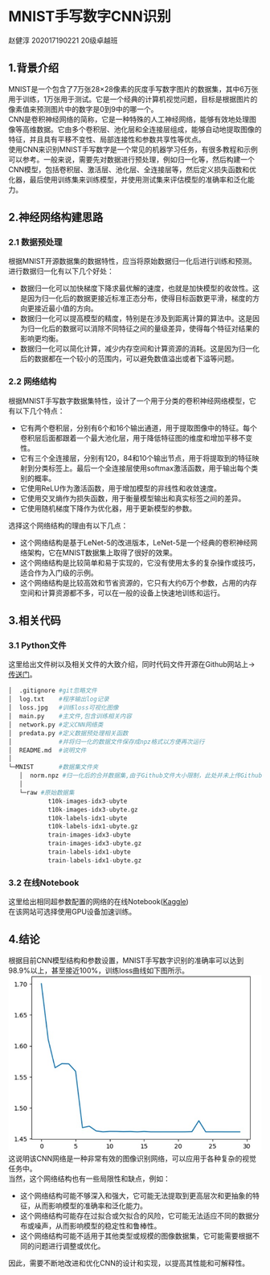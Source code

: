 # MNIST手写数字CNN识别
赵健淳 202017190221 20级卓越班
## 1.背景介绍
MNIST是一个包含了7万张28×28像素的灰度手写数字图片的数据集，其中6万张用于训练，1万张用于测试。它是一个经典的计算机视觉问题，目标是根据图片的像素值来预测图片中的数字是0到9中的哪一个。<br>
CNN是卷积神经网络的简称，它是一种特殊的人工神经网络，能够有效地处理图像等高维数据。它由多个卷积层、池化层和全连接层组成，能够自动地提取图像的特征，并且具有平移不变性、局部连接性和参数共享性等优点。<br>
使用CNN来识别MNIST手写数字是一个常见的机器学习任务，有很多教程和示例可以参考。一般来说，需要先对数据进行预处理，例如归一化等，然后构建一个CNN模型，包括卷积层、激活层、池化层、全连接层等，然后定义损失函数和优化器，最后使用训练集来训练模型，并使用测试集来评估模型的准确率和泛化能力。

## 2.神经网络构建思路
### 2.1 数据预处理
根据MNIST开源数据集的数据特性，应当将原始数据归一化后进行训练和预测。
进行数据归一化有以下几个好处：
- 数据归一化可以加快梯度下降求最优解的速度，也就是加快模型的收敛性。这是因为归一化后的数据更接近标准正态分布，使得目标函数更平滑，梯度的方向更接近最小值的方向。
- 数据归一化可以提高模型的精度，特别是在涉及到距离计算的算法中。这是因为归一化后的数据可以消除不同特征之间的量级差异，使得每个特征对结果的影响更均衡。
- 数据归一化可以简化计算，减少内存空间和计算资源的消耗。这是因为归一化后的数据都在一个较小的范围内，可以避免数值溢出或者下溢等问题。

### 2.2 网络结构
根据MNIST手写数字数据集特性，设计了一个用于分类的卷积神经网络模型，它有以下几个特点：

- 它有两个卷积层，分别有6个和16个输出通道，用于提取图像中的特征。每个卷积层后面都跟着一个最大池化层，用于降低特征图的维度和增加平移不变性。
- 它有三个全连接层，分别有120，84和10个输出节点，用于将提取到的特征映射到分类标签上。最后一个全连接层使用softmax激活函数，用于输出每个类别的概率。
- 它使用ReLU作为激活函数，用于增加模型的非线性和收敛速度。
- 它使用交叉熵作为损失函数，用于衡量模型输出和真实标签之间的差异。
- 它使用随机梯度下降作为优化器，用于更新模型的参数。

选择这个网络结构的理由有以下几点：

- 这个网络结构是基于LeNet-5的改进版本，LeNet-5是一个经典的卷积神经网络架构，它在MNIST数据集上取得了很好的效果。
- 这个网络结构是比较简单和易于实现的，它没有使用太多的复杂操作或技巧，适合作为入门级的示例。
- 这个网络结构是比较高效和节省资源的，它只有大约6万个参数，占用的内存空间和计算资源都不多，可以在一般的设备上快速地训练和运行。

## 3.相关代码
### 3.1 Python文件
这里给出文件树以及相关文件的大致介绍，同时代码文件开源在Github网站上->[传送门](https://github.com/TantalumKevin/CNN-MNIST)。
```python
│  .gitignore #git忽略文件
│  log.txt    #程序输出log记录
│  loss.jpg   #训练loss可视化图像
│  main.py    #主文件,包含训练相关内容
│  network.py #定义CNN网络类
│  predata.py #定义数据预处理相关函数
│             #并将归一化的数据文件保存成npz格式以方便再次运行
│  README.md  #说明文件
│
└─MNIST       #数据集文件夹
   │  norm.npz #归一化后的合并数据集,由于Github文件大小限制，此处并未上传Github
   │
   └─raw #原始数据集
           t10k-images-idx3-ubyte
           t10k-images-idx3-ubyte.gz
           t10k-labels-idx1-ubyte
           t10k-labels-idx1-ubyte.gz
           train-images-idx3-ubyte
           train-images-idx3-ubyte.gz
           train-labels-idx1-ubyte
           train-labels-idx1-ubyte.gz
```
### 3.2 在线Notebook
这里给出相同超参数配置的网络的在线Notebook([Kaggle](https://www.kaggle.com/kevintantalum/mnist))<br>
在该网站可选择使用GPU设备加速训练。

## 4.结论
根据目前CNN模型结构和参数设置，MNIST手写数字识别的准确率可以达到98.9%以上，甚至接近100%，训练loss曲线如下图所示。<br>
![loss曲线](loss.jpg)
这说明该CNN网络是一种非常有效的图像识别网络，可以应用于各种复杂的视觉任务中。<br>
当然，这个网络结构也有一些局限性和缺点，例如：

- 这个网络结构可能不够深入和强大，它可能无法提取到更高层次和更抽象的特征，从而影响模型的准确率和泛化能力。
- 这个网络结构可能存在过拟合或欠拟合的风险，它可能无法适应不同的数据分布或噪声，从而影响模型的稳定性和鲁棒性。
- 这个网络结构可能不适用于其他类型或规模的图像数据集，它可能需要根据不同的问题进行调整或优化。

因此，需要不断地改进和优化CNN的设计和实现，以提高其性能和可解释性。